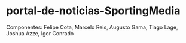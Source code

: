 # portal-de-noticias-SportingMedia
Componentes: Felipe Cota, Marcelo Reis, Augusto Gama, Tiago Lage, Joshua Azze, Igor Conrado
